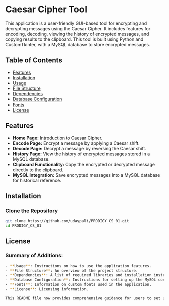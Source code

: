 # Caesar Cipher Tool

This application is a user-friendly GUI-based tool for encrypting and decrypting messages using the Caesar Cipher. It includes features for encoding, decoding, viewing the history of encrypted messages, and copying results to the clipboard. This tool is built using Python and CustomTkinter, with a MySQL database to store encrypted messages.

## Table of Contents
- [Features](#features)
- [Installation](#installation)
- [Usage](#usage)
- [File Structure](#file-structure)
- [Dependencies](#dependencies)
- [Database Configuration](#database-configuration)
- [Fonts](#fonts)
- [License](#license)

## Features
- **Home Page:** Introduction to Caesar Cipher.
- **Encode Page:** Encrypt a message by applying a Caesar shift.
- **Decode Page:** Decrypt a message by reversing the Caesar shift.
- **History Page:** View the history of encrypted messages stored in a MySQL database.
- **Clipboard Functionality:** Copy the encrypted or decrypted message directly to the clipboard.
- **MySQL Integration:** Save encrypted messages into a MySQL database for historical reference.

## Installation

### Clone the Repository
```bash
git clone https://github.com/udaypali/PRODIGY_CS_01.git
cd PRODIGY_CS_01
```

## License

### Summary of Additions:
```bash
- **Usage**: Instructions on how to use the application features.
- **File Structure**: An overview of the project structure.
- **Dependencies**: A list of required libraries and installation instructions.
- **Database Configuration**: Instructions for setting up the MySQL connection.
- **Fonts**: Information on custom fonts used in the application.
- **License**: Licensing information.

This README file now provides comprehensive guidance for users to set up and use the Caesar Cipher Tool effectively. Let me know if you need any further modifications!
```
